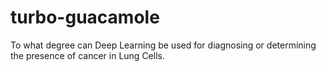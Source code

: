 # turbo-guacamole
To what degree can Deep Learning be used for diagnosing or determining the presence of cancer in Lung Cells.
